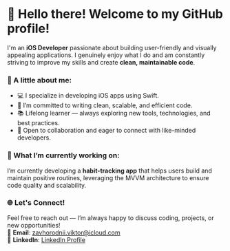 # 👋 Hello there! Welcome to my GitHub profile!

I'm an **iOS Developer** passionate about building user-friendly and visually appealing applications. I genuinely enjoy what I do and am constantly striving to improve my skills and create **clean, maintainable code**.

### 🌟 A little about me:
- 💻 I specialize in developing iOS apps using Swift.
- 🎯 I’m committed to writing clean, scalable, and efficient code.
- 📚 Lifelong learner — always exploring new tools, technologies, and best practices.
- 🤝 Open to collaboration and eager to connect with like-minded developers.

### 🚀 What I’m currently working on:
I’m currently developing a **habit-tracking app** that helps users build and maintain positive routines, leveraging the MVVM architecture to ensure code quality and scalability.

### 🌐 Let's Connect!
Feel free to reach out — I’m always happy to discuss coding, projects, or new opportunities!  
📩 **Email**: [zavhorodnii.viktor@icloud.com](mailto:zavhorodnii.viktor@icloud.com)  
💼 **LinkedIn**: [LinkedIn Profile](www.linkedin.com/in/zavhorodniiviktor)  

<!---
septenmale/septenmale is a ✨ special ✨ repository because its `README.md` (this file) appears on your GitHub profile.
You can click the Preview link to take a look at your changes.
--->
